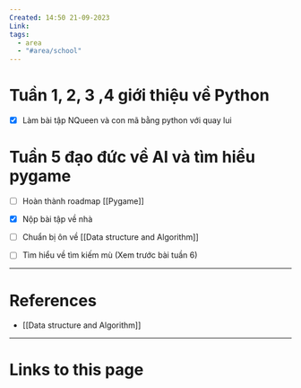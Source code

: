 ```yaml
---
Created: 14:50 21-09-2023
Link: 
tags:
  - area
  - "#area/school"
---
```


# Tuần 1, 2, 3 ,4 giới thiệu về Python 
- [x] Làm bài tập NQueen và con mã bằng python với quay lui
# Tuần 5 đạo đức về AI và tìm hiểu pygame
- [ ] Hoàn thành roadmap [[Pygame]]
- [x] Nộp bài tập về nhà
- [ ] Chuẩn bị ôn về [[Data structure and Algorithm]]
- [ ] Tìm hiểu về tìm kiếm mù (Xem trước bài tuần 6)





--- 
# References

- [[Data structure and Algorithm]]

--- 
# Links to this page

